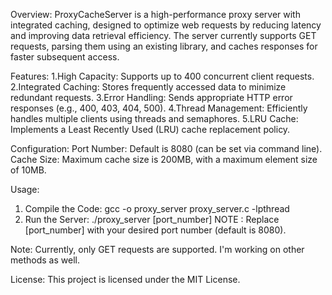 Overview:
  ProxyCacheServer is a high-performance proxy server with integrated caching, designed to optimize web requests by reducing latency and improving data retrieval efficiency. The server currently supports GET requests, parsing them using an existing library, and caches responses for faster subsequent access.

Features:
  1.High Capacity: Supports up to 400 concurrent client requests.
  2.Integrated Caching: Stores frequently accessed data to minimize redundant requests.
  3.Error Handling: Sends appropriate HTTP error responses (e.g., 400, 403, 404, 500).
  4.Thread Management: Efficiently handles multiple clients using threads and semaphores.
  5.LRU Cache: Implements a Least Recently Used (LRU) cache replacement policy.

Configuration:
  Port Number: Default is 8080 (can be set via command line).
  Cache Size: Maximum cache size is 200MB, with a maximum element size of 10MB.

Usage:
  1. Compile the Code:
    gcc -o proxy_server proxy_server.c -lpthread
  2. Run the Server:
    ./proxy_server [port_number]
    NOTE : Replace [port_number] with your desired port number (default is 8080).

Note:
  Currently, only GET requests are supported. I'm working on other methods as well.

License:
  This project is licensed under the MIT License.
